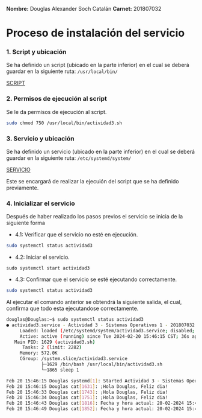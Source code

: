 **Nombre:** Douglas Alexander Soch Catalán
**Carnet:** 201807032

# Proceso de instalación del servicio

### 1. Script y ubicación

Se ha definido un script (ubicado en la parte inferior) en el cual se deberá guardar en la siguiente ruta: `/usr/local/bin/`

[SCRIPT](actividad3.sh)

### 2. Permisos de ejecución al script

Se le da permisos de ejecución al script.

```bash
sudo chmod 750 /usr/local/bin/actividad3.sh
```

### 3. Servicio y ubicación

Se ha definido un servicio (ubicado en la parte inferior) en el cual se deberá guardar en la siguiente ruta: `/etc/systemd/system/`

[SERVICIO](actividad3.service)

Este se encargará de realizar la ejecuión del script que se ha definido previamente.

### 4. Inicializar el servicio

Después de haber realizado los pasos previos el servicio se inicia de la siguiente forma

* 4.1: Verificar que el servicio no esté en ejecución.

```bash
sudo systemctl status actividad3
```

* 4.2: Iniciar el servicio.
```
sudo systemctl start actividad3
```

* 4.3: Confirmar que el servicio se esté ejecutando correctamente.
```bash
sudo systemctl status actividad3
```

Al ejecutar el comando anterior se obtendrá la siguiente salida, el cual, confirma que todo esta ejecutandose correctamente.

```bash
douglas@Douglas:~$ sudo systemctl status actividad3
● actividad3.service - Actividad 3 - Sistemas Operativos 1 - 201807032
     Loaded: loaded (/etc/systemd/system/actividad3.service; disabled; vendor preset: enabled)
     Active: active (running) since Tue 2024-02-20 15:46:15 CST; 36s ago
   Main PID: 1629 (actividad3.sh)
      Tasks: 2 (limit: 2282)
     Memory: 572.0K
     CGroup: /system.slice/actividad3.service
             ├─1629 /bin/bash /usr/local/bin/actividad3.sh
             └─1865 sleep 1

Feb 20 15:46:15 Douglas systemd[1]: Started Actividad 3 - Sistemas Operativos 1 - 201807032.
Feb 20 15:46:15 Douglas cat[1631]: ¡Hola Douglas, Feliz dia!
Feb 20 15:46:33 Douglas cat[1743]: ¡Hola Douglas, Feliz dia!
Feb 20 15:46:34 Douglas cat[1751]: ¡Hola Douglas, Feliz dia!
Feb 20 15:46:43 Douglas cat[1816]: Fecha y hora actual: 20-02-2024 15:46:43
Feb 20 15:46:49 Douglas cat[1852]: Fecha y hora actual: 20-02-2024 15:46:49
```